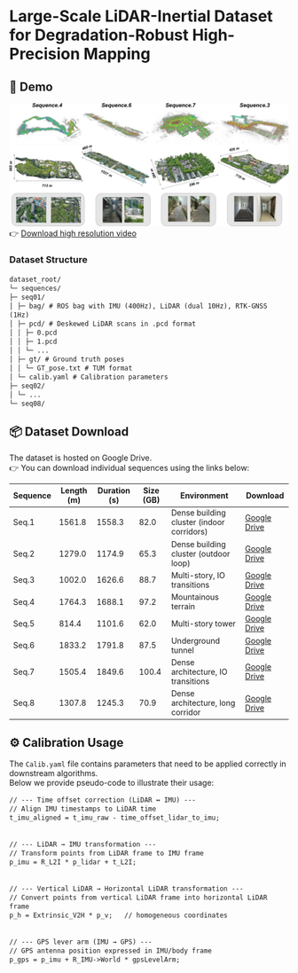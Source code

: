 # Large-Scale LiDAR-Inertial Dataset for Degradation-Robust High-Precision Mapping

## 🎥 Demo
[![Watch the video](./images/abstract.png)](https://github.com/CNITECH-CV-LAB/Backpack2025/releases/download/v1.0/ral-video-2k.mp4)  
👉 [Download high resolution video](https://github.com/CNITECH-CV-LAB/Backpack2025/releases/download/v1.0/ral-video-2k.mp4)

### Dataset Structure
```
dataset_root/
└─ sequences/
├─ seq01/
│ ├─ bag/ # ROS bag with IMU (400Hz), LiDAR (dual 10Hz), RTK-GNSS (1Hz)
│ ├─ pcd/ # Deskewed LiDAR scans in .pcd format
│ │ ├─ 0.pcd
│ │ ├─ 1.pcd
│ │ └─ ...
│ ├─ gt/ # Ground truth poses
│ │ └─ GT_pose.txt # TUM format
│ └─ calib.yaml # Calibration parameters
├─ seq02/
│ └─ ...
└─ seq08/
```
## 📦 Dataset Download

The dataset is hosted on Google Drive.  
👉 You can download individual sequences using the links below:

| Sequence | Length (m) | Duration (s) | Size (GB) | Environment | Download |
|----------|------------|--------------|-----------|-------------|----------|
| Seq.1    | 1561.8     | 1558.3       | 82.0      | Dense building cluster (indoor corridors) | [Google Drive](https://drive.google.com/file/d/SEQ01_ID/view?usp=sharing) |
| Seq.2    | 1279.0     | 1174.9       | 65.3      | Dense building cluster (outdoor loop) | [Google Drive](https://drive.google.com/file/d/SEQ02_ID/view?usp=sharing) |
| Seq.3    | 1002.0     | 1626.6       | 88.7      | Multi-story, IO transitions | [Google Drive](https://drive.google.com/file/d/SEQ03_ID/view?usp=sharing) |
| Seq.4    | 1764.3     | 1688.1       | 97.2      | Mountainous terrain | [Google Drive](https://drive.google.com/file/d/SEQ04_ID/view?usp=sharing) |
| Seq.5    | 814.4      | 1101.6       | 62.0      | Multi-story tower | [Google Drive](https://drive.google.com/file/d/SEQ05_ID/view?usp=sharing) |
| Seq.6    | 1833.2     | 1791.8       | 87.5      | Underground tunnel | [Google Drive](https://drive.google.com/file/d/SEQ06_ID/view?usp=sharing) |
| Seq.7    | 1505.4     | 1849.6       | 100.4     | Dense architecture, IO transitions | [Google Drive](https://drive.google.com/file/d/SEQ07_ID/view?usp=sharing) |
| Seq.8    | 1307.8     | 1245.3       | 70.9      | Dense architecture, long corridor | [Google Drive](https://drive.google.com/file/d/SEQ08_ID/view?usp=sharing) |

## ⚙️ Calibration Usage

The `Calib.yaml` file contains parameters that need to be applied correctly in downstream algorithms.  
Below we provide pseudo-code to illustrate their usage:

```
// --- Time offset correction (LiDAR ↔ IMU) ---
// Align IMU timestamps to LiDAR time
t_imu_aligned = t_imu_raw - time_offset_lidar_to_imu;


// --- LiDAR → IMU transformation ---
// Transform points from LiDAR frame to IMU frame
p_imu = R_L2I * p_lidar + t_L2I;


// --- Vertical LiDAR → Horizontal LiDAR transformation ---
// Convert points from vertical LiDAR frame into horizontal LiDAR frame
p_h = Extrinsic_V2H * p_v;   // homogeneous coordinates


// --- GPS lever arm (IMU → GPS) ---
// GPS antenna position expressed in IMU/body frame
p_gps = p_imu + R_IMU->World * gpsLevelArm;
```
